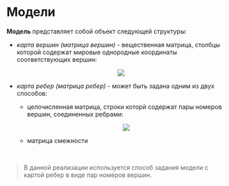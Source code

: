 # Модели

**Модель** представляет собой объект следующей структуры:

- *карта вершин (матрица вершин)* - вещественная матрица, столбцы которой содержат мировые однородные координаты соответствующих вершин:

  <p align="center"><img src="https://github.com/cellardoor42/AffineTransform/blob/master/src/app/components/Reference/docs/ru/math/2d/1.gif?raw=true"></p>

- *карта ребер (матрица ребер)* - может быть задана одним из двух способов:

  - целочисленная матрица, строки которй содержат пары номеров вершин, соединенных ребрами:

    <p align="center"><img src="https://github.com/cellardoor42/AffineTransform/blob/master/src/app/components/Reference/docs/ru/math/2d/2.gif?raw=true"></p>

  - матрица смежности

    ​


> В данной реализации используется способ задания модели с картой ребер в виде пар номеров вершин.